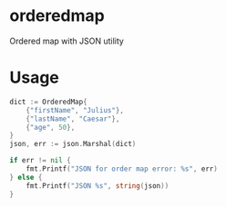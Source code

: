 # orderedmap
Ordered map with JSON utility

# Usage
```Go
dict := OrderedMap{
    {"firstName", "Julius"},
    {"lastName", "Caesar"},
    {"age", 50},
}
json, err := json.Marshal(dict)

if err != nil {
    fmt.Printf("JSON for order map error: %s", err)
} else {
    fmt.Printf("JSON %s", string(json))
}
```
